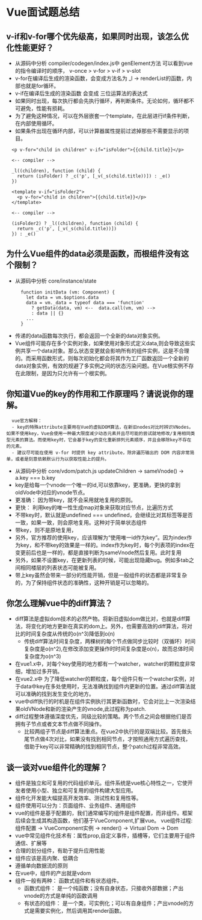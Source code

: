 # Vue面试题总结

## v-if和v-for哪个优先级高，如果同时出现，该怎么优化性能更好？
  - 从源码中分析 compiler/codegen/index.js中 genElement方法 可以看到vue的指令编译时的顺序， v-once > v-for > v-if > v-slot
  - v-for在编译后生成的渲染函数，会变成方法名为 _l -> renderList的函数，内部也就是for循环。
  - v-if在编译后生成的渲染函数 会变成 三位运算法的表达式
  - 如果同时出现，每次执行都会先执行循环，再判断条件。无论如何，循环都不可避免，性能有损耗。
  - 为了避免这种情况，可以在外层嵌套一个template，在此层进行if条件判断，在内部使用循环。
  - 如果条件出现在循环内部，可以计算器属性提前过滤掉那些不需要显示的项目。
  ```
    <p v-for="child in children" v-if="isFolder">{{child.title}}</p>

    <-- compiler -->

    _l((children), function (child) {
      return (isFolder) ? _c('p', [_v(_s(child.title))]) : _e()
    })
  ```
  ```
    <template v-if="isFolder2">
      <p v-for="child in children">{{child.title}}</p>
    </template>

    <-- compiler -->

    (isFolder2) ? _l((children), function (child) {
      return _c('p', [_v(_s(child.title))])
    }) : _e()
  ```

## 为什么Vue组件的data必须是函数，而根组件没有这个限制？
  - 从源码中分析 core/instance/state
    ```
      function initData (vm: Component) {
        let data = vm.$options.data
        data = vm._data = typeof data === 'function'
          ? getData(data, vm) <--  data.call(vm, vm) -->
          : data || {}
        ...
      }
    ``` 
  - 传递的data函数每次执行，都会返回一个全新的data对象实例。
  - Vue组件可能存在多个实例对象，如果使用对象形式定义data,则会导致这些实例共享一个data对象。那么状态变更就会影响所有的组件实例，这是不合理的。而采用函数形式，则每次初始化都会将其作为工厂函数返回一个全新的data对象实例，有效的规避了多实例之间的状态污染问题。在Vue根实例不存在此限制，是因为只允许有一个根实例。

## 你知道Vue的key的作用和工作原理吗？请说说你的理解。
  ```
    vue官方解释：
    - key的特殊attribute主要用在Vue的虚拟DOM算法，在新旧nodes对比时辨识VNodes。如果不使用key，Vue会使用一种最大限度减少动态元素并且尽可能的尝试就地修改/复用相同类型元素的算法。而使用key时，它会基于key的变化重新排列元素顺序，并且会移除key不存在的元素。
    - 建议尽可能在使用 v-for 时提供 key attribute，除非遍历输出的 DOM 内容非常简单，或者是刻意依赖默认行为以获取性能上的提升。
  ```
  - 从源码中分析 core/vdom/patch.js updateChildren -> sameVnode() -> a.key === b.key
  - key是给每一个vnode一个唯一的id,可以依靠key，更准确，更快的拿到oldVode中对应的vnode节点。
  - 更准确： 因为带key，就不会采用就地复用的原则。
  - 更快： 利用key的唯一性生成map对象来获取对应节点，比遍历方式
  - 不带key时，默认就是undefined === undefined，会继续比对其标签等是否一致，如果一致，则会原地复用。这种对于简单状态组件
  - 带key，则不是原地复用，
  - 另外，官方推荐的使用key，应该理解为“使用唯一id作为key”。因为index作为key，和不带key的效果是一样的。index作为key时，每个列表项的index在变更前后也是一样的，都是直接判断为sameVnode然后复用。此时复用
  - 另外，如果不设置key，在更新列表的时候，可能出现隐藏bug。例如多tab之间相同楼层的列表状态可能被复用。
  - 带上key虽然会带来一部分的性能开销，但是一般组件的状态都是非常复杂的，为了保持组件状态的准确性，这种开销是可以忽略的。

## 你怎么理解vue中的diff算法？
  - diff算法是虚拟dom技术的必然产物。将新旧虚拟dom做比对，也就是diff算法，将变化的地方更新在真实的dom上。另外，也需要高效的diff算法，将对比的时间复杂度从传统的o(n^3)降低到o(n)  
    - 传统diff算法时间复杂度，两棵树的每个节点做同步比较时（双循环）时间复杂度是o(n^2),在修改添加变更操作时时间复杂度是o(n)，故而总体时间复杂度为o(n^3)
  - 在vue1.x中，对每个key使用的地方都有一个watcher，watcher的颗粒度非常细，增加过多开销。
  - 在vue2.x中 为了降低watcher的颗粒度，每个组件只有一个watcher实例，对于data中key在多处使用时，无法准确找到组件内更新的位置。通过diff算法就可以准确的找到发生变化的地方。
  - vue中diff执行的时机是在组件实例执行其更新函数时，它会对比上一次渲染结果oldVNode和新的渲染产生的vnode,此过程称为patch.
  - diff过程整体遵循深度优先，同级比较的策略。两个节点之间会根据他们是否拥有子节点或者文本节点做不同操作。
    - 比较两组子节点是diff算法重点。在vue2中执行的是双端比较。首先做头尾节点做4次对比，如果没有找到相同节点，才按照通用方式遍历查找，借助于key可以非常精确的找到相同节点，整个patch过程非常高效。

## 谈一谈对vue组件化的理解？
  - 组件是独立和可复用的代码组织单元。组件系统是vue核心特性之一，它使开发者使用小型、独立和可复用的组件构建大型应用。
  - 组件化开发能大幅提高开发效率、测试性和复用性等。
  - 组件使用可以分为：页面组件、业务组件、通用组件
  - vue的组件是基于配置的，我们通常编写的组件是组件配置，而非组件。框架后续会生成其构造函数，他们基于VueComponent,扩展vue。 vue组件过程: 组件配置 -> VueComponent实例 -> render() -> Virtual Dom -> Dom
  - vue中常见组件化技术有：属性prop,自定义事件，插槽等，它们主要用于组件通信、扩展等
  - 合理的划分组件，有助于提升应用性能
  - 组件应该是高内聚、低耦合
  - 遵循单向数据流的原则
  - 在vue中，组件的产出就是vdom
  - 组件一般有两种： 函数式组件和有状态组件。
    - 函数式组件： 是一个纯函数；没有自身状态，只接收外部数据；产出vnode的方式是单纯的函数调用
    - 有状态的组件： 是一个类，可实例化；可以有自身组件；产出vnode的方式是需要实例化，然后调用其render函数。